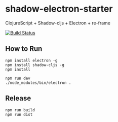# shadow-electron-starter
ClojureScript + Shadow-cljs + Electron + re-frame

[![Build Status](https://travis-ci.com/mping/observideo-app-re-frame.svg?branch=master)](https://travis-ci.com/mping/observideo-app-re-frame)

## How to Run
```
npm install electron -g
npm install shadow-cljs -g
npm install

npm run dev
./node_modules/bin/electron .
```

## Release
```
npm run build
npm run dist
```
